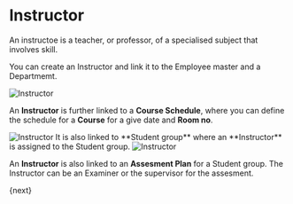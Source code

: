 # Instructor

An instructoe is a teacher, or professor, of a specialised subject that involves skill. 

You can create an Instructor and link it to the Employee master and a Departmemt.

<img class="screenshot" alt="Instructor" src="/docs/assets/img/schools/setup/instructor.png">

An **Instructor** is further linked to a **Course Schedule**, where you can define the schedule for a **Course** for a give date and **Room no**.

<img class="screenshot" alt="Instructor" src="/docs/assets/img/schools/setup/instructor.gif">
It is also linked to **Student group** where an **Instructor** is assigned to the Student group.

<img class="screenshot" alt="Instructor" src="/docs/assets/img/schools/setup/student-group-instructor.gif">

An **Instructor** is also linked to an **Assesment Plan** for a Student group. The Instructor can be an Examiner or the supervisor for the assesment. 

{next}